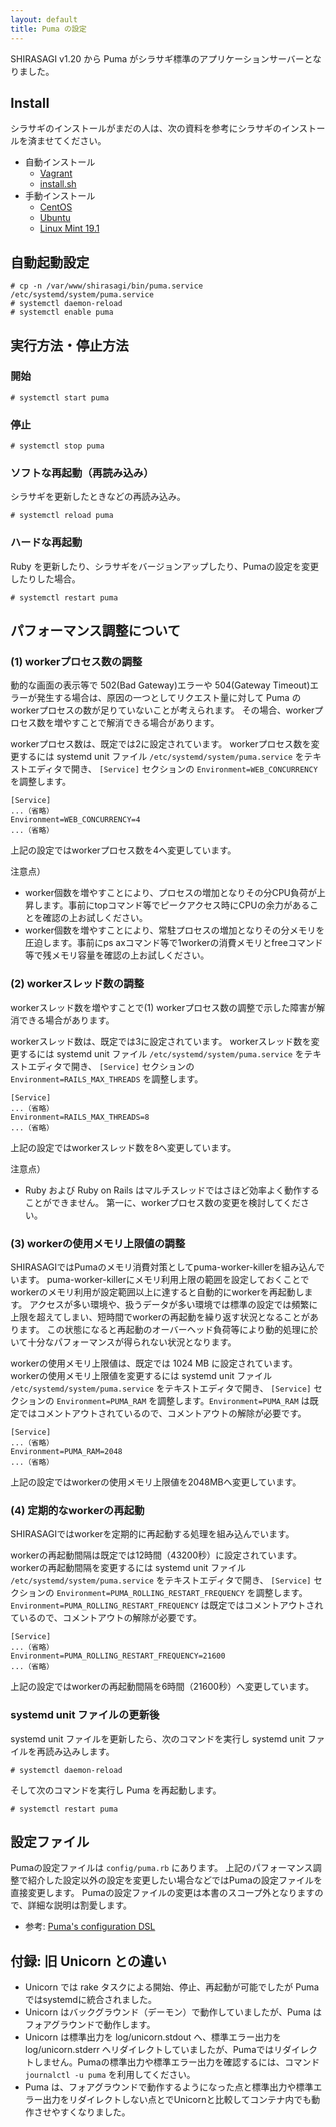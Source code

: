 ```yaml
---
layout: default
title: Puma の設定
---
```


SHIRASAGI v1.20 から Puma がシラサギ標準のアプリケーションサーバーとなりました。

## Install

シラサギのインストールがまだの人は、次の資料を参考にシラサギのインストールを済ませてください。

- 自動インストール
  - [Vagrant](installation/vagrant.html)
  - [install.sh](installation/installsh.html)
- 手動インストール
  - [CentOS](installation/manual.html)
  - [Ubuntu](installation/ubuntu.html)
  - [Linux Mint 19.1](installation/linux-mint-19.1.html)

## 自動起動設定

~~~
# cp -n /var/www/shirasagi/bin/puma.service /etc/systemd/system/puma.service
# systemctl daemon-reload
# systemctl enable puma
~~~

## 実行方法・停止方法

### 開始

~~~
# systemctl start puma
~~~

### 停止

~~~
# systemctl stop puma
~~~

### ソフトな再起動（再読み込み）

シラサギを更新したときなどの再読み込み。

~~~
# systemctl reload puma
~~~

### ハードな再起動

Ruby を更新したり、シラサギをバージョンアップしたり、Pumaの設定を変更したりした場合。

~~~
# systemctl restart puma
~~~

## パフォーマンス調整について

### (1) workerプロセス数の調整

動的な画面の表示等で 502(Bad Gateway)エラーや 504(Gateway Timeout)エラーが発生する場合は、原因の一つとしてリクエスト量に対して Puma の workerプロセスの数が足りていないことが考えられます。
その場合、workerプロセス数を増やすことで解消できる場合があります。

workerプロセス数は、既定では2に設定されています。
workerプロセス数を変更するには systemd unit ファイル `/etc/systemd/system/puma.service` をテキストエディタで開き、
`[Service]` セクションの `Environment=WEB_CONCURRENCY` を調整します。

~~~
[Service]
...（省略）
Environment=WEB_CONCURRENCY=4
...（省略）

~~~

上記の設定ではworkerプロセス数を4へ変更しています。

注意点） 

- worker個数を増やすことにより、プロセスの増加となりその分CPU負荷が上昇します。事前にtopコマンド等でピークアクセス時にCPUの余力があることを確認の上お試しください。 
- worker個数を増やすことにより、常駐プロセスの増加となりその分メモリを圧迫します。事前にps axコマンド等で1workerの消費メモリとfreeコマンド等で残メモリ容量を確認の上お試しください。 

### (2) workerスレッド数の調整

workerスレッド数を増やすことで(1) workerプロセス数の調整で示した障害が解消できる場合があります。

workerスレッド数は、既定では3に設定されています。
workerスレッド数を変更するには systemd unit ファイル `/etc/systemd/system/puma.service` をテキストエディタで開き、
`[Service]` セクションの `Environment=RAILS_MAX_THREADS` を調整します。

~~~
[Service]
...（省略）
Environment=RAILS_MAX_THREADS=8
...（省略）

~~~

上記の設定ではworkerスレッド数を8へ変更しています。

注意点） 

- Ruby および Ruby on Rails はマルチスレッドではさほど効率よく動作することができません。
  第一に、workerプロセス数の変更を検討してください。

### (3) workerの使用メモリ上限値の調整

SHIRASAGIではPumaのメモリ消費対策としてpuma-worker-killerを組み込んでいます。
puma-worker-killerにメモリ利用上限の範囲を設定しておくことでworkerのメモリ利用が設定範囲以上に達すると自動的にworkerを再起動します。
アクセスが多い環境や、扱うデータが多い環境では標準の設定では頻繁に上限を超えてしまい、短時間でworkerの再起動を繰り返す状況となることがあります。
この状態になると再起動のオーバーヘッド負荷等により動的処理に於いて十分なパフォーマンスが得られない状況となります。

workerの使用メモリ上限値は、既定では 1024 MB に設定されています。
workerの使用メモリ上限値を変更するには systemd unit ファイル `/etc/systemd/system/puma.service` をテキストエディタで開き、
`[Service]` セクションの `Environment=PUMA_RAM` を調整します。`Environment=PUMA_RAM` は既定ではコメントアウトされているので、コメントアウトの解除が必要です。

~~~
[Service]
...（省略）
Environment=PUMA_RAM=2048
...（省略）

~~~

上記の設定ではworkerの使用メモリ上限値を2048MBへ変更しています。

### (4) 定期的なworkerの再起動

SHIRASAGIではworkerを定期的に再起動する処理を組み込んでいます。

workerの再起動間隔は既定では12時間（43200秒）に設定されています。
workerの再起動間隔を変更するには systemd unit ファイル `/etc/systemd/system/puma.service` をテキストエディタで開き、
`[Service]` セクションの `Environment=PUMA_ROLLING_RESTART_FREQUENCY` を調整します。`Environment=PUMA_ROLLING_RESTART_FREQUENCY` は既定ではコメントアウトされているので、コメントアウトの解除が必要です。

~~~
[Service]
...（省略）
Environment=PUMA_ROLLING_RESTART_FREQUENCY=21600
...（省略）

~~~

上記の設定ではworkerの再起動間隔を6時間（21600秒）へ変更しています。

### systemd unit ファイルの更新後

systemd unit ファイルを更新したら、次のコマンドを実行し systemd unit ファイルを再読み込みします。

~~~
# systemctl daemon-reload
~~~

そして次のコマンドを実行し Puma を再起動します。

~~~
# systemctl restart puma
~~~

## 設定ファイル

Pumaの設定ファイルは `config/puma.rb` にあります。
上記のパフォーマンス調整で紹介した設定以外の設定を変更したい場合などではPumaの設定ファイルを直接変更します。
Pumaの設定ファイルの変更は本書のスコープ外となりますので、詳細な説明は割愛します。

- 参考: [Puma's configuration DSL](https://puma.io/puma/Puma/DSL.html)

## 付録: 旧 Unicorn との違い

- Unicorn では rake タスクによる開始、停止、再起動が可能でしたが Puma ではsystemdに統合されました。
- Unicorn はバックグラウンド（デーモン）で動作していましたが、Puma はフォアグラウンドで動作します。
- Unicorn は標準出力を log/unicorn.stdout へ、標準エラー出力を log/unicorn.stderr へリダイレクトしていましたが、Pumaではリダイレクトしません。Pumaの標準出力や標準エラー出力を確認するには、コマンド `journalctl -u puma` を利用してください。
- Puma は、フォアグラウンドで動作するようになった点と標準出力や標準エラー出力をリダイレクトしない点とでUnicornと比較してコンテナ内でも動作させやすくなりました。
